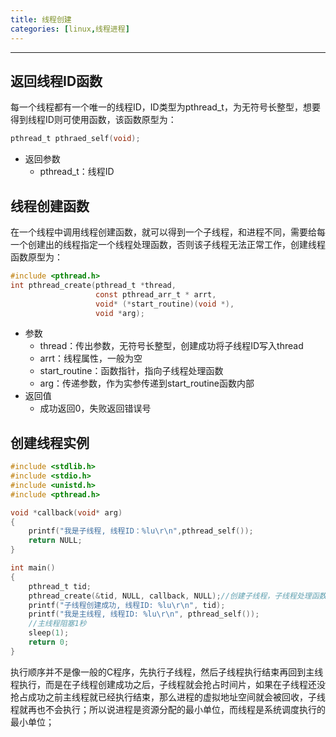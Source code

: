 ```yaml
---
title: 线程创建
categories: [linux,线程进程]
---
```


--------------

## 返回线程ID函数

每一个线程都有一个唯一的线程ID，ID类型为pthread_t，为无符号长整型，想要得到线程ID则可使用函数，该函数原型为：

~~~c
pthread_t pthraed_self(void);
~~~

- 返回参数
  - pthread_t：线程ID

## 线程创建函数

在一个线程中调用线程创建函数，就可以得到一个子线程，和进程不同，需要给每一个创建出的线程指定一个线程处理函数，否则该子线程无法正常工作，创建线程函数原型为：

~~~c
#include <pthread.h>
int pthread_create(pthread_t *thread,
                   const pthread_arr_t * arrt,
                   void* (*start_routine)(void *),
                   void *arg);
~~~

- 参数
  - thread：传出参数，无符号长整型，创建成功将子线程ID写入thread
  - arrt：线程属性，一般为空
  - start_routine：函数指针，指向子线程处理函数
  - arg：传递参数，作为实参传递到start_routine函数内部
- 返回值
  - 成功返回0，失败返回错误号

## 创建线程实例

~~~c
#include <stdlib.h>
#include <stdio.h>
#include <unistd.h>
#include <pthread.h>

void *callback(void* arg)
{
    printf("我是子线程, 线程ID：%lu\r\n",pthread_self());
    return NULL;
}

int main()
{
    pthread_t tid;
   	pthread_create(&tid, NULL, callback, NULL);//创建子线程，子线程处理函数为callback，传递参数为NULL，属性为NULL
    printf("子线程创建成功, 线程ID: %lu\r\n", tid);
    printf("我是主线程, 线程ID: %lu\r\n", pthread_self());
    //主线程阻塞1秒
    sleep(1);
    return 0;
}
~~~

执行顺序并不是像一般的C程序，先执行子线程，然后子线程执行结束再回到主线程执行，而是在子线程创建成功之后，子线程就会抢占时间片，如果在子线程还没抢占成功之前主线程就已经执行结束，那么进程的虚拟地址空间就会被回收，子线程就再也不会执行；所以说进程是资源分配的最小单位，而线程是系统调度执行的最小单位；